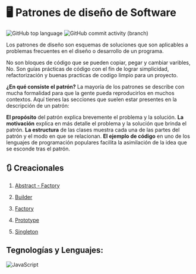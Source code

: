 # 🖥️ Patrones de diseño de Software

![GitHub top language](https://img.shields.io/github/languages/top/Nath-Maya/design-patterns?color=yellow) ![GitHub commit activity (branch)](https://img.shields.io/github/commit-activity/t/Nath-Maya/design-patterns?color=green)

Los patrones de diseño son esquemas de soluciones que son aplicables a problemas frecuentes en el diseño o desarrollo de un programa. 

No son bloques de código que se pueden copiar, pegar y cambiar varibles, No. Son guías prácticas de código con el fin de lograr simplicidad, refactorización y buenas practicas de codigo limpio para un proyecto. 

**¿En qué consiste el patrón?**
La mayoría de los patrones se describe con mucha formalidad para que la gente pueda reproducirlos en muchos contextos. Aquí tienes las secciones que suelen estar presentes en la descripción de un patrón:

**El propósito** del patrón explica brevemente el problema y la solución.
**La motivación** explica en más detalle el problema y la solución que brinda el patrón.
**La estructura** de las clases muestra cada una de las partes del patrón y el modo en que se relacionan.
**El ejemplo de código** en uno de los lenguajes de programación populares facilita la asimilación de la idea que se esconde tras el patrón.


## 🔃 Creacionales

1.  [Abstract - Factory](https://github.com/Nath-Maya/Init.design-patterns/tree/main/creational/abstract-factory)

2.  [Builder](https://github.com/Nath-Maya/Init.design-patterns/tree/main/creational/builder)

3.  [Factory](https://github.com/Nath-Maya/Init.design-patterns/tree/main/creational/factory)

4. [Prototype](https://github.com/Nath-Maya/Init.design-patterns/tree/main/creational/prototype)

5.  [Singleton](https://github.com/Nath-Maya/Init.design-patterns/tree/main/creational/singleton)





## Tegnologías y Lenguajes:

![JavaScript](https://img.shields.io/badge/javascript-%23323330.svg?style=for-the-badge&logo=javascript&logoColor=%23F7DF1E)
